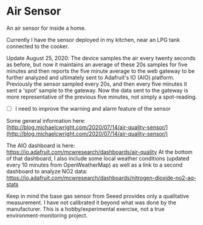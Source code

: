 # Air Sensor
An air sensor for inside a home. 

Currently I have the sensor deployed in my kitchen, near an LPG tank connected to the cooker. 

Update August 25, 2020: The device samples the air every twenty seconds as before, but now it maintains an average of these 20s samples for five minutes and then reports the five minute average to the web gateway to be further analyzed and ultimately sent to Adafruit's IO (AIO) platform. Previously the sensor sampled every 20s, and then every five minutes it sent a 'spot' sample to the gateway. Now the data sent to the gateway is more representative of the previous five minutes, not simply a spot-reading. 

- [ ] I need to improve the warning and alarm feature of the sensor

Some general information here: [http://blog.michaelcwright.com/2020/07/14/air-quality-sensor/](http://blog.michaelcwright.com/2020/07/14/air-quality-sensor/)

The AIO dashboard is here: https://io.adafruit.com/mcwresearch/dashboards/air-quality At the bottom of that dashboard, I also include some local weather conditions (updated every 10 minutes from OpenWeatherMap) as well as a link to a second dashboard to analyze NO2 data: https://io.adafruit.com/mcwresearch/dashboards/nitrogen-dioxide-no2-aq-stats

Keep in mind the base gas sensor from Seeed provides only a qualitative measurement. I have not calibrated it beyond what was done by the manufacturer. This is a hobby/experimental exercise, not a true environment-monitoring project. 
